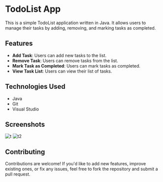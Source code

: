 # TodoList App

This is a simple TodoList application written in Java. It allows users to manage their tasks by adding, removing, and marking tasks as completed.

## Features

- **Add Task**: Users can add new tasks to the list.
- **Remove Task**: Users can remove tasks from the list.
- **Mark Task as Completed**: Users can mark tasks as completed.
- **View Task List**: Users can view their list of tasks.

## Technologies Used

- Java
- Git
- Visual Studio

## Screenshots

![t](https://github.com/CharanBoga/todolist-java/assets/117650577/4ce03e2f-a86c-4fdd-83c9-9bbdd978e6b3)   ![t2](https://github.com/CharanBoga/todolist-java/assets/117650577/45d72ad1-397d-40a2-8ec3-792ac92bf9a4)



## Contributing

Contributions are welcome! If you'd like to add new features, improve existing ones, or fix any issues, feel free to fork the repository and submit a pull request.

